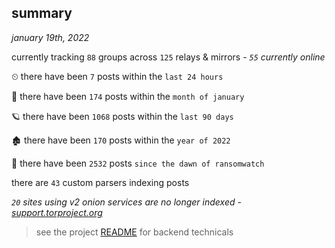 
## summary
_january 19th, 2022_

currently tracking `88` groups across `125` relays & mirrors - _`55` currently online_

⏲ there have been `7` posts within the `last 24 hours`

🦈 there have been `174` posts within the `month of january`

🪐 there have been `1068` posts within the `last 90 days`

🏚 there have been `170` posts within the `year of 2022`

🦕 there have been `2532` posts `since the dawn of ransomwatch`

there are `43` custom parsers indexing posts

_`20` sites using v2 onion services are no longer indexed - [support.torproject.org](https://support.torproject.org/onionservices/v2-deprecation/)_

> see the project [README](https://github.com/thetanz/ransomwatch#ransomwatch--) for backend technicals
